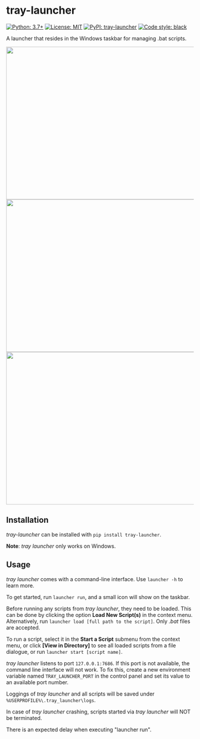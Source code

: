 # tray-launcher

[![Python: 3.7+](https://img.shields.io/badge/python-3.7+-blue.svg)](https://docs.python.org/3.7/)
[![License: MIT](https://img.shields.io/badge/License-MIT-yellow.svg)](https://opensource.org/licenses/MIT)
[![PyPI: tray-launcher](https://img.shields.io/pypi/v/tray-launcher)](https://pypi.org/project/tray-launcher/)
[![Code style: black](https://img.shields.io/badge/code%20style-black-000000.svg)](https://github.com/psf/black)

A launcher that resides in the Windows taskbar for managing .bat scripts.

<img src="tray_launcher_at_work.png" width="620" height="410">
<img src="tray_launcher_at_work(2).png" width="620" height="410">
<img src="tray_launcher_at_work(3).png" width="620" height="410">

## Installation

*tray-launcher* can be installed with `pip install tray-launcher`. 

**Note**: *tray launcher* only works on Windows. 

## Usage

*tray launcher* comes with a command-line interface. Use `launcher -h` to learn more.

To get started, run `launcher run`, and a small icon will show on the taskbar.

Before running any scripts from *tray launcher*, they need to be loaded. This can be done by clicking the option **Load New Script(s)** in the context menu. Alternatively, run `launcher load [full path to the script]`. Only *.bat* files are accepted.

To run a script, select it in the **Start a Script** submenu from the context menu, or click **[View in Directory]** to see all loaded scripts from a file dialogue, or run `launcher start [script name]`.

*tray launcher* listens to port `127.0.0.1:7686`. If this port is not available, the command line interface will not work. To fix this, create a new environment variable named `TRAY_LAUNCHER_PORT` in the control panel and set its value to an available port number.

Loggings of *tray launcher* and all scripts will be saved under `%USERPROFILE%\.tray_launcher\logs`.

In case of *tray launcher* crashing, scripts started via *tray launcher* will NOT be terminated.

There is an expected delay when executing "launcher run".
